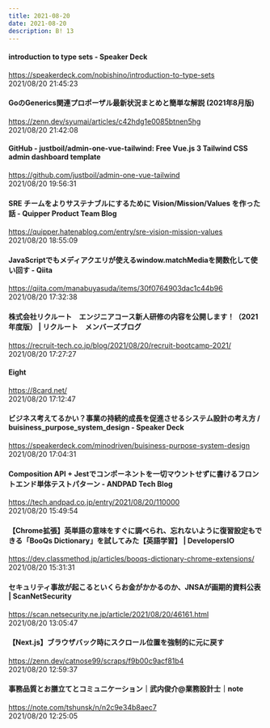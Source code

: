 ```yaml
---
title: 2021-08-20
date: 2021-08-20
description: B! 13
---
```


#### introduction to type sets - Speaker Deck
https://speakerdeck.com/nobishino/introduction-to-type-sets<br>
2021/08/20 21:45:23<br>


#### GoのGenerics関連プロポーザル最新状況まとめと簡単な解説 (2021年8月版)
https://zenn.dev/syumai/articles/c42hdg1e0085btnen5hg<br>
2021/08/20 21:42:08<br>


#### GitHub - justboil/admin-one-vue-tailwind: Free Vue.js 3 Tailwind CSS admin dashboard template
https://github.com/justboil/admin-one-vue-tailwind<br>
2021/08/20 19:56:31<br>


#### SRE チームをよりサステナブルにするために Vision/Mission/Values を作った話 - Quipper Product Team Blog
https://quipper.hatenablog.com/entry/sre-vision-mission-values<br>
2021/08/20 18:55:09<br>


#### JavaScriptでもメディアクエリが使えるwindow.matchMediaを関数化して使い回す - Qiita
https://qiita.com/manabuyasuda/items/30f0764903dac1c44b96<br>
2021/08/20 17:32:38<br>


#### 株式会社リクルート　エンジニアコース新人研修の内容を公開します！（2021年度版） | リクルート　メンバーズブログ
https://recruit-tech.co.jp/blog/2021/08/20/recruit-bootcamp-2021/<br>
2021/08/20 17:27:27<br>


#### Eight
https://8card.net/<br>
2021/08/20 17:12:47<br>


#### ビジネス考えてるかい？事業の持続的成長を促進させるシステム設計の考え方 / buisiness_purpose_system_design - Speaker Deck
https://speakerdeck.com/minodriven/buisiness-purpose-system-design<br>
2021/08/20 17:04:31<br>


#### Composition API + Jestでコンポーネントを一切マウントせずに書けるフロントエンド単体テストパターン - ANDPAD Tech Blog
https://tech.andpad.co.jp/entry/2021/08/20/110000<br>
2021/08/20 15:49:54<br>


#### 【Chrome拡張】英単語の意味をすぐに調べられ、忘れないように復習設定もできる「BooQs Dictionary」を試してみた【英語学習】 | DevelopersIO
https://dev.classmethod.jp/articles/booqs-dictionary-chrome-extensions/<br>
2021/08/20 15:31:31<br>


#### セキュリティ事故が起こるといくらお金がかかるのか、JNSAが画期的資料公表 | ScanNetSecurity
https://scan.netsecurity.ne.jp/article/2021/08/20/46161.html<br>
2021/08/20 13:05:47<br>


#### 【Next.js】ブラウザバック時にスクロール位置を強制的に元に戻す
https://zenn.dev/catnose99/scraps/f9b00c9acf81b4<br>
2021/08/20 12:59:37<br>


#### 事務品質とお膳立てとコミュニケーション｜武内俊介@業務設計士｜note
https://note.com/tshunsk/n/n2c9e34b8aec7<br>
2021/08/20 12:25:05<br>



